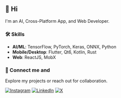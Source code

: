 
## 👋 Hi 

I'm an AI, Cross-Platform App, and Web Developer.

### 🛠️ Skills
- **AI/ML**: TensorFlow, PyTorch, Keras, ONNX, Python
- **Mobile/Desktop**: Flutter, Qt6, Kotlin, Rust
- **Web**: ReactJS, MobX

### 🚀 Connect me and
Explore my projects or reach out for collaboration.

[![Instagram](https://img.shields.io/badge/Instagram-%23E4405F.svg?style=for-the-badge&logo=Instagram&logoColor=white)](https://instagram.com/iamhemantindia) [![LinkedIn](https://img.shields.io/badge/linkedin-%230077B5.svg?style=for-the-badge&logo=linkedin&logoColor=white)](https://linkedin.com/in/iamhemantin) [![X](https://img.shields.io/badge/X-%23000000.svg?style=for-the-badge&logo=X&logoColor=white)](https://x.com/iamhemantindia) 
